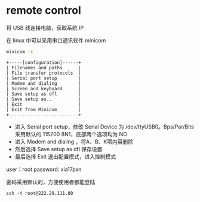 <!-- RemoteControl.md --- 
;; 
;; Description: 
;; Author: Hongyi Wu(吴鸿毅)
;; Email: wuhongyi@qq.com 
;; Created: 一 5月 27 21:23:17 2019 (+0800)
;; Last-Updated: 一 5月 27 21:24:33 2019 (+0800)
;;           By: Hongyi Wu(吴鸿毅)
;;     Update #: 1
;; URL: http://wuhongyi.cn -->

# remote control

将 USB 线连接电脑，获取系统 IP

在 linux 中可以采用串口通讯软件 minicom

```bash
minicom -s
```

```
+-----[configuration]------+
| Filenames and paths      |
| File transfer protocols  |
| Serial port setup        |
| Modem and dialing        |
| Screen and keyboard      |
| Save setup as dfl        |
| Save setup as..          |
| Exit                     |
| Exit from Minicom        |
+--------------------------+
```

- 进入 Serial port setup，修改 Serial Device 为 /dev/ttyUSB0。Bps/Par/Bits 采用默认的 115200 8N1，底部两个选项均为 NO
- 进入 Modem and dialing ，将A、B、K项内容删除
- 然后选择 Save setup as dfl 保存设置
- 最后选择 Exit 退出配置模式，进入控制模式

user：root
password: xia17pxn

密码采用默认的，方便使用者都能登陆

```
ssh -Y root@222.29.111.80
```

<!-- RemoteControl.md ends here -->
